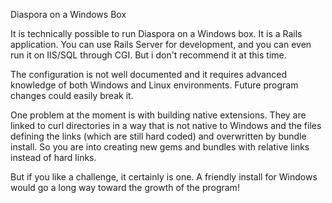 Diaspora on a Windows Box

It is technically possible to run Diaspora on a Windows box. It is a Rails application. You can use Rails Server for development, and you can even run it on IIS/SQL through CGI. But i don't recommend it at this time.

The configuration is not well documented and it requires advanced knowledge of both Windows and Linux environments. Future program changes could easily break it.

One problem at the moment is with building native extensions. They are linked to curl directories in a way that is not native to Windows and the files defining the links (which are still hard coded) and overwritten by bundle install. So you are into creating new gems and bundles with relative links instead of hard links.

But if you like a challenge, it certainly is one. A friendly install for Windows would go a long way toward the growth of the program!